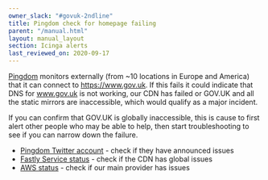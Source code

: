 ```yaml
---
owner_slack: "#govuk-2ndline"
title: Pingdom check for homepage failing
parent: "/manual.html"
layout: manual_layout
section: Icinga alerts
last_reviewed_on: 2020-09-17
---
```


[Pingdom][] monitors externally (from ~10 locations in Europe and America)
that it can connect to <https://www.gov.uk>. If this fails it could
indicate that DNS for www.gov.uk is not working, our CDN has failed or
GOV.UK and all the static mirrors are inaccessible, which would
qualify as a major incident.

If you can confirm that GOV.UK is globally inaccessible,
this is cause to first alert other people who may be able to
help, then start troubleshooting to see if you can narrow down the
failure.

- [Pingdom Twitter account](https://twitter.com/pingdom) - check if
  they have announced issues
- [Fastly Service status](http://status.fastly.com/) - check if the
  CDN has global issues
- [AWS status](https://status.aws.amazon.com/) - check if our
  main provider has issues

[Pingdom]: https://www.pingdom.com/
